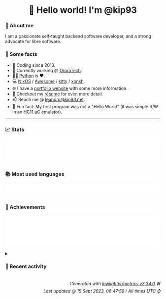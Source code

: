 <!-- README template, populated using this action:
     https://github.com/kip93/kip93/blob/main/.github/workflows/readme.yml. -->

<h1 align="center">👋 Hello world! I'm @kip93</h1> <!-- LOGIN => username -->

### 👤 About me

I am a passionate self-taught backend software developer, and a strong advocate for libre software.


### 💬 Some facts

* 📅 Coding since 2013.
* 💼 Currently working @ [OroraTech](https://ororatech.com/).
* 👨‍💻 [Python](https://github.com/search?q=user%3Akip93&l=python) is ❤️. <!-- LOGIN => username -->
* 💻 [NixOS](https://github.com/NixOS/) /
     [Awesome](https://github.com/awesomeWM/) /
     [kitty](https://github.com/kovidgoyal/kitty/) /
     [xonsh](https://github.com/xonsh/).
* 🌐 I have a [portfolio website](https://kip93.net/) with some more information.
* 📝 Checkout my [résumé](https://kip93.net/resume/) for even more detail.
* 📫 Reach me @ [leandro@kip93.net](mailto:leandro@kip93.net).
* 🎲 Fun fact: My first program was not a "Hello World" (it was simple R/W in an [HC11 µC](https://en.wikipedia.org/wiki/68HC11) emulator).


-----------------------------------------------------------------------------------------------------------------------


### 📈 Stats

![](./stats.svg)


### 📚 Most used languages <!-- by percentage, in decreasing order -->

![](./languages.svg)


### 🏅 Achievements

![](./achievements.svg)


<details> <!-- Last activity -->
<!-- Almost verbatim copy of https://github.com/lowlighter/metrics/blob/latest/source/templates/markdown/partials/activity.ejs, but restructured to be foldable. -->
<summary><h3>📰 Recent activity</h3></summary>

* ➡️ Pushed 2 commits in [nixcon/NixConContent](https://github.com/nixcon/NixConContent) on branch `main`
  * [#55ae102](https://github.com/nixcon/NixConContent/commit/55ae102) Merge pull request #18 from twitchy0/main

slides + code link for &#34;Single Website Firefox VMs&#34;
  * [#17d3239](https://github.com/nixcon/NixConContent/commit/17d3239) slides + code link for &#34;Single Website Firefox VMs&#34;
  * *On 14 Sept 2023, 12:25:01*
* 🔃 Merged [#18 slides + code link for &#34;Single Website Firefox VMs&#34;](https://github.com/nixcon/NixConContent/pull/18) in [nixcon/NixConContent](https://github.com/nixcon/NixConContent)
                * 2 files changed `++2 --0`
  * *On 14 Sept 2023, 12:25:01*
* ➡️ Pushed 1 commit in [kip93/kip93](https://github.com/kip93/kip93) on branch `main`
  * [#f3ffcf9](https://github.com/kip93/kip93/commit/f3ffcf9) Reformat again, hopefully really really fixing #1
  * *On 13 Sept 2023, 15:43:38*
* ➡️ Pushed 1 commit in [kip93/kip93](https://github.com/kip93/kip93) on branch `main`
  * [#c7a1664](https://github.com/kip93/kip93/commit/c7a1664) Convert details content to HTML to really fix #1
  * *On 13 Sept 2023, 15:11:21*
</details>


<h6 align="right"><em>
    Generated with <a href="https://github.com/lowlighter/metrics/tree/latest/">lowlighter/metrics v3.34.0</a> 🛠️<br> <!-- VERSION => MAJOR.minor.patch -->
    Last updated @ 15 Sept 2023, 06:47:59 / All times UTC ⌚ <!-- meta.generated => DD/MM/YYYY, hh:mm -->
</em></h6>
